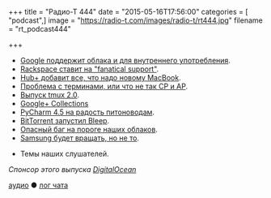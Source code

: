 +++
title = "Радио-Т 444"
date = "2015-05-16T17:56:00"
categories = [ "podcast",]
image = "https://radio-t.com/images/radio-t/rt444.jpg"
filename = "rt_podcast444"

+++

* [Google поддержит облака и для внутреннего употребления](http://prsm.tc/4Oq7VX).
* [Rackspace ставит на "fanatical support"](http://prsm.tc/5KDpEd).
* [Hub+ добавит все, что надо новому MacBook](http://prsm.tc/gG4SFl).
* [Проблема с терминами, или что не так CP и AP](http://prsm.tc/7pKhnB).
* [Выпуск tmux 2.0](http://www.opennet.ru/opennews/ar.t.shtml?num=42188).
* [Google+ Collections](http://prsm.tc/OsGYBY)
* [PyCharm 4.5 на радость питоноводам](http://blog.jetbrains.com/pycharm/2015/05/meet-pycharm-4-5-all-python-tools-in-one-place/).
* [BitTorrent запустил Bleep](http://www.idownloadblog.com/2015/05/13/bittorrent-bleep-for-iphone/).
* [Опасный баг на пороге наших облаков](http://arstechnica.com/security/2015/05/extremely-serious-virtual-machine-bug-threatens-cloud-providers-everywhere/).
* [Samsung будет вращать, но не то](http://www.theverge.com/2015/5/12/8595749/samsung-round-watch-rotating-bezel).
- Темы наших слушателей.

_Спонсор этого выпуска [DigitalOcean](https://www.digitalocean.com)_

[аудио](http://cdn.radio-t.com/rt_podcast444.mp3) ● [лог чата](http://chat.radio-t.com/logs/radio-t-444.html)
<audio src="http://cdn.radio-t.com/rt_podcast444.mp3" preload="none"></audio>